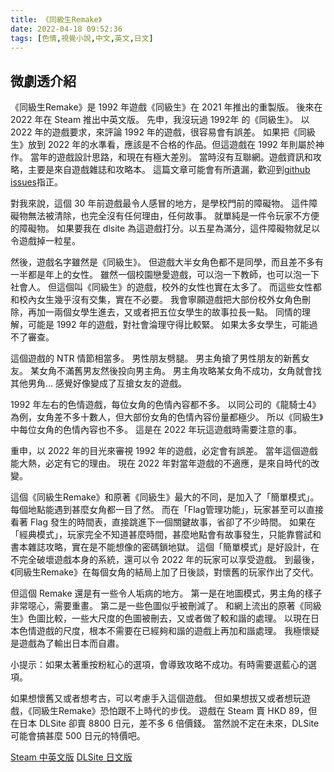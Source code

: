```yaml
---
title: 《同級生Remake》
date: 2022-04-18 09:52:36
tags: [色情,視覺小說,中文,英文,日文]
---
```

## 微劇透介紹

《同級生Remake》是 1992 年遊戲《同級生》在 2021 年推出的重製版。
後來在 2022 年在 Steam 推出中英文版。
先申，我沒玩過 1992年 的《同級生》。
以 2022 年的遊戲要求，來評論 1992 年的遊戲，很容易會有誤差。
如果把《同級生》放到 2022 年的水準看，應該是不合格的作品。但這遊戲在 1992 年則屬於神作。
當年的遊戲設計思路，和現在有極大差別。
當時沒有互聯網。遊戲資訊和攻略，主要是來自遊戲雜誌和攻略本。
這篇文章可能會有所遺漏，歡迎到[github issues](https://github.com/tangping360/tangping360.github.io/issues)指正。

對我來說，這個 30 年前遊戲最令人感冒的地方，是學校門前的障礙物。
這件障礙物無法被清除，也完全沒有任何理由，任何故事。
就單純是一件令玩家不方便的障礙物。
如果要我在 dlsite 為這遊戲打分。以五星為滿分，這件障礙物就足以令遊戲掉一粒星。

然後，遊戲名字雖然是《同級生》。
但遊戲大半女角色都不是同學，而且差不多有一半都是年上的女性。
雖然一個校園戀愛遊戲，可以泡一下教師，也可以泡一下社會人。
但這個叫《同級生》的遊戲，校外的女性也實在太多了。
而這些女性都和校內女生幾乎沒有交集，實在不必要。
我會寧願遊戲把大部份校外女角色刪除，再加一兩個女學生進去，又或者把五位女學生的故事拉長一點。
同情的理解，可能是 1992 年的遊戲，對社會淪理守得比較緊。
如果太多女學生，可能過不了審查。

這個遊戲的 NTR 情節相當多。
男性朋友劈腿。
男主角搶了男性朋友的新舊女友。
某女角不滿舊男友然後投向男主角。
男主角攻略某女角不成功，女角就會找其他男角...
感覺好像變成了互搶女友的遊戲。

1992 年左右的色情遊戲，每位女角的色情內容都不多。
以同公司的《龍騎士4》為例，女角差不多十數人，但大部份女角的色情內容份量都極少。
所以《同級生》中每位女角的色情內容也不多。
這是在 2022 年玩這遊戲時需要注意的事。

重申，以 2022 年的目光來審視 1992 年的遊戲，必定會有誤差。
當年這個遊戲能大熱，必定有它的理由。
現在 2022 年對當年遊戲的不適應，是來自時代的改變。

這個《同級生Remake》和原著《同級生》最大的不同，是加入了「簡單模式」。
每個地點能遇到甚麼女角都一目了然。
而在「Flag管理功能」，玩家甚至可以直接看著 Flag 發生的時間表，直接跳進下一個關鍵故事，省卻了不少時間。
如果在「經典模式」，玩家完全不知道甚麼時間，甚麼地點會有故事發生，只能靠嘗試和書本雜誌攻略，實在是不能想像的密碼鎖地獄。
這個「簡單模式」是好設計，在不完全破壞遊戲本身的系統，還可以令 2022 年的玩家可以享受遊戲。
到最後，《同級生Remake》在每個女角的結局上加了日後談，對懷舊的玩家作出了交代。

但這個 Remake 還是有一些令人垢病的地方。
第一是在地圖模式，男主角的樣子非常噁心，需要重畫。
第二是一些色圖似乎被刪減了。
和網上流出的原著《同級生》色圖比較，一些大尺度的色圖被刪去，又或者做了較和諧的處理。
以現在日本色情遊戲的尺度，根本不需要在已經夠和諧的遊戲上再加和諧處理。
我極懷疑是遊戲為了輸出日本而自肅。

小提示：如果太著重按粉紅心的選項，會導致攻略不成功。有時需要選藍心的選項。

如果想懷舊又或者想考古，可以考慮手入這個遊戲。
但如果想拔又或者想玩遊戲，《同級生Remake》恐怕跟不上時代的步伐。
遊戲在 Steam 賣 HKD 89，但在日本 DLSite 卻賣 8800 日元，差不多 6 倍價錢。
當然說不定在未來，DLSite 可能會搞甚麼 500 日元的特價吧。

[Steam 中英文版](https://store.steampowered.com/app/1689910/Remake/)
[DLSite 日文版](https://dlsoft.dmm.co.jp/detail/fanzagames_0003pack/)
